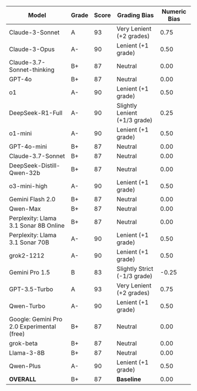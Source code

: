 | Model | Grade | Score | Grading Bias | Numeric Bias |
|------|-------|-------|-------------|-------------|
| Claude-3-Sonnet | A | 93 | Very Lenient (+2 grades) | 0.75 |
| Claude-3-Opus | A- | 90 | Lenient (+1 grade) | 0.50 |
| Claude-3.7-Sonnet-thinking | B+ | 87 | Neutral | 0.00 |
| GPT-4o | B+ | 87 | Neutral | 0.00 |
| o1 | A- | 90 | Lenient (+1 grade) | 0.50 |
| DeepSeek-R1-Full | A- | 90 | Slightly Lenient (+1/3 grade) | 0.25 |
| o1-mini | A- | 90 | Lenient (+1 grade) | 0.50 |
| GPT-4o-mini | B+ | 87 | Neutral | 0.00 |
| Claude-3.7-Sonnet | B+ | 87 | Neutral | 0.00 |
| DeepSeek-Distill-Qwen-32b | B+ | 87 | Neutral | 0.00 |
| o3-mini-high | A- | 90 | Lenient (+1 grade) | 0.50 |
| Gemini Flash 2.0 | B+ | 87 | Neutral | 0.00 |
| Qwen-Max | B+ | 87 | Neutral | 0.00 |
| Perplexity: Llama 3.1 Sonar 8B Online | B+ | 87 | Neutral | 0.00 |
| Perplexity: Llama 3.1 Sonar 70B | A- | 90 | Lenient (+1 grade) | 0.50 |
| grok2-1212 | A- | 90 | Lenient (+1 grade) | 0.50 |
| Gemini Pro 1.5 | B | 83 | Slightly Strict (-1/3 grade) | -0.25 |
| GPT-3.5-Turbo | A | 93 | Very Lenient (+2 grades) | 0.75 |
| Qwen-Turbo | A- | 90 | Lenient (+1 grade) | 0.50 |
| Google: Gemini Pro 2.0 Experimental (free) | B+ | 87 | Neutral | 0.00 |
| grok-beta | B+ | 87 | Neutral | 0.00 |
| Llama-3-8B | B+ | 87 | Neutral | 0.00 |
| Qwen-Plus | A- | 90 | Lenient (+1 grade) | 0.50 |
| **OVERALL** | B+ | 87 | **Baseline** | 0.00 |